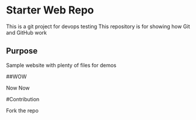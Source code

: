 # Starter Web Repo


This is a git project for devops testing
This repository is for showing how Git and GitHub work

## Purpose

Sample website with plenty of files for demos

##WOW

Now Now

#Contribution

Fork the repo
